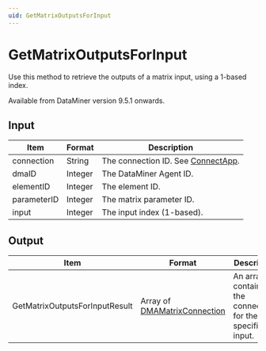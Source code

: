 ```yaml
---
uid: GetMatrixOutputsForInput
---
```


# GetMatrixOutputsForInput

Use this method to retrieve the outputs of a matrix input, using a 1-based index.

Available from DataMiner version 9.5.1 onwards.

## Input

| Item        | Format  | Description                                                                      |
|-------------|---------|----------------------------------------------------------------------------------|
| connection  | String  | The connection ID. See [ConnectApp](xref:ConnectApp). |
| dmaID       | Integer | The DataMiner Agent ID.                                                          |
| elementID   | Integer | The element ID.                                                                  |
| parameterID | Integer | The matrix parameter ID.                                                         |
| input       | Integer | The input index (1-based).                                                       |

## Output

| Item | Format | Description |
|--|--|--|
| GetMatrixOutputsForInputResult | Array of [DMAMatrixConnection](xref:DMAMatrixConnection) | An array containing the connections for the specified input. |
